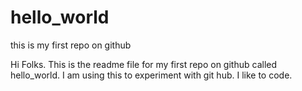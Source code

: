 # hello_world
this is my first repo on github

Hi Folks. This is the readme file for my first repo on github called hello_world. I am using this to experiment with git hub. I like to code.
